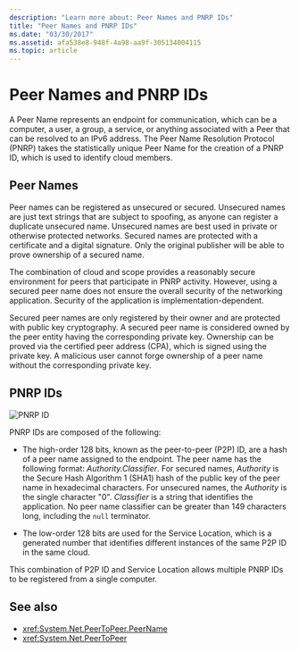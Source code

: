 ```yaml
---
description: "Learn more about: Peer Names and PNRP IDs"
title: "Peer Names and PNRP IDs"
ms.date: "03/30/2017"
ms.assetid: afa538e8-948f-4a98-aa9f-305134004115
ms.topic: article
---
```

# Peer Names and PNRP IDs

A Peer Name represents an endpoint for communication, which can be a computer, a user, a group, a service, or anything associated with a Peer that can be resolved to an IPv6 address. The Peer Name Resolution Protocol (PNRP) takes the statistically unique Peer Name for the creation of a PNRP ID, which is used to identify cloud members.  
  
## Peer Names  

 Peer names can be registered as unsecured or secured. Unsecured names are just text strings that are subject to spoofing, as anyone can register a duplicate unsecured name. Unsecured names are best used in private or otherwise protected networks. Secured names are protected with a certificate and a digital signature. Only the original publisher will be able to prove ownership of a secured name.  
  
 The combination of cloud and scope provides a reasonably secure environment for peers that participate in PNRP activity. However, using a secured peer name does not ensure the overall security of the networking application. Security of the application is implementation-dependent.  
  
 Secured peer names are only registered by their owner and are protected with public key cryptography. A secured peer name is considered owned by the peer entity having the corresponding private key. Ownership can be proved via the certified peer address (CPA), which is signed using the private key. A malicious user cannot forge ownership of a peer name without the corresponding private key.  
  
## PNRP IDs  

 ![PNRP ID](./media/fdc9e8a0-4a1c-488d-a019-bc3a1973220c.gif "fdc9e8a0-4a1c-488d-a019-bc3a1973220c")  
  
 PNRP IDs are composed of the following:  
  
- The high-order 128 bits, known as the peer-to-peer (P2P) ID, are a hash of a peer name assigned to the endpoint. The peer name has the following format: *Authority.Classifier*. For secured names, *Authority* is the Secure Hash Algorithm 1 (SHA1) hash of the public key of the peer name in hexadecimal characters. For unsecured names, the *Authority* is the single character "0". *Classifier* is a string that identifies the application. No peer name classifier can be greater than 149 characters long, including the `null` terminator.  
  
- The low-order 128 bits are used for the Service Location, which is a generated number that identifies different instances of the same P2P ID in the same cloud.  
  
 This combination of P2P ID and Service Location allows multiple PNRP IDs to be registered from a single computer.  
  
## See also

- <xref:System.Net.PeerToPeer.PeerName>
- <xref:System.Net.PeerToPeer>
